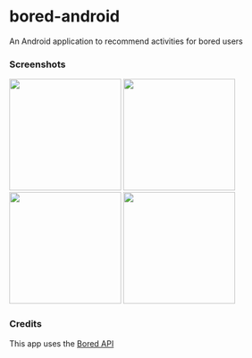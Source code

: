 # bored-android
An Android application to recommend activities for bored users<br/>
 
### Screenshots

<img src="https://i.imgur.com/qqkhMBl.png" width="200"> <img src="https://i.imgur.com/l4SDIqO.png" width="200"> <img src="https://i.imgur.com/e1md15S.png" width="200"> <img src="https://i.imgur.com/4hKhhuS.png" width="200">

### Credits
This app uses the [Bored API](https://duckduckgo.com](https://www.boredapi.com/)https://www.boredapi.com/)
